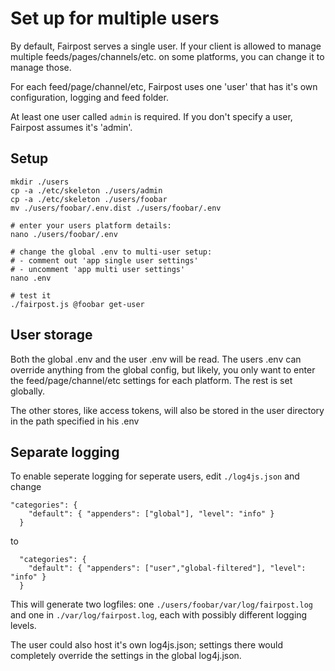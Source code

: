 # Set up for multiple users

By default, Fairpost serves a single user. If
your client is allowed to manage multiple feeds/pages/channels/etc. on some platforms, you can change it to manage those.

For each feed/page/channel/etc, Fairpost uses one 'user' that has it's own configuration, logging and feed folder.

At least one user called `admin` is required.
If you don't specify a user, Fairpost assumes it's 'admin'.

## Setup

```
mkdir ./users
cp -a ./etc/skeleton ./users/admin
cp -a ./etc/skeleton ./users/foobar
mv ./users/foobar/.env.dist ./users/foobar/.env

# enter your users platform details:
nano ./users/foobar/.env

# change the global .env to multi-user setup:
# - comment out 'app single user settings'
# - uncomment 'app multi user settings'
nano .env

# test it 
./fairpost.js @foobar get-user
```

## User storage

Both the global .env and the user .env will be read.
The users .env can override anything 
from the global config, but likely, you only want
to enter the feed/page/channel/etc settings for each platform. The rest is set globally.

The other stores, like access tokens, will also be stored in the user directory in the path specified in his .env

## Separate logging

To enable seperate logging for seperate users,
edit `./log4js.json` and change 
```
"categories": {
    "default": { "appenders": ["global"], "level": "info" }
  }
```
  to
```
  "categories": {
    "default": { "appenders": ["user","global-filtered"], "level": "info" }
  }
```

This will generate two logfiles: one `./users/foobar/var/log/fairpost.log` and one in `./var/log/fairpost.log`, each with possibly different logging levels.

The user could also host it's own log4js.json; settings there would completely override the settings in the global log4j.json.
